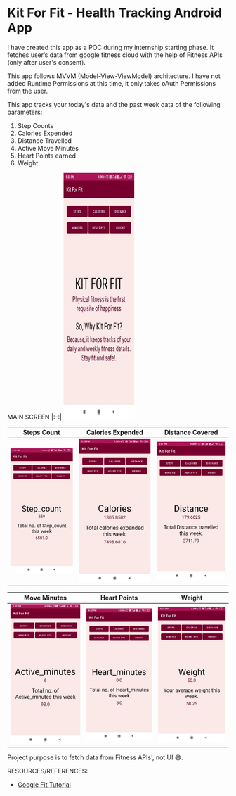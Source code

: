 # Kit For Fit - Health Tracking Android App
I have created this app as a POC during my internship starting phase. 
It fetches user’s data from google fitness cloud with the help of Fitness APIs (only after user's consent).

This app follows MVVM (Model-View-ViewModel) architecture. 
I have not added Runtime Permissions at this time, it only takes oAuth Permissions from the user.

This app tracks your today's data and the past week data of the following parameters:
1. Step Counts
2. Calories Expended
3. Distance Travelled 
4. Active Move Minutes
5. Heart Points earned
6. Weight


MAIN SCREEN
|:-:|
<img src="Screenshots/photo_1.jpeg" width="32%" height="560" />

| Steps Count | Calories Expended |  Distance Covered |
|:-:|:-:|:-:|
| ![Steps Count](Screenshots/photo_2.jpeg) | ![Calories Expended](Screenshots/photo_3.jpeg) | ![Distance Covered](Screenshots/photo_4.jpeg) |

| Move Minutes | Heart Points |  Weight |
|:-:|:-:|:-:|
| ![Move Minutes](Screenshots/photo_5.jpeg) | ![Heart Points](Screenshots/photo_6.jpeg) | ![Weight](Screenshots/photo_7.jpeg) |


Project purpose is to fetch data from Fitness APIs', not UI 😄.

RESOURCES/REFERENCES:
+ [Google Fit Tutorial](https://developers.google.com/fit/)
